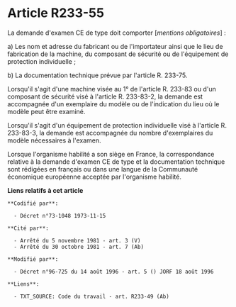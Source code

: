 # Article R233-55

La demande d'examen CE de type doit comporter [*mentions obligatoires*] :

a) Les nom et adresse du fabricant ou de l'importateur ainsi que le lieu de fabrication de la machine, du composant de
sécurité ou de l'équipement de protection individuelle ;

b) La documentation technique prévue par l'article R. 233-75.

Lorsqu'il s'agit d'une machine visée au 1° de l'article R. 233-83 ou d'un composant de sécurité visé à l'article R. 233-83-2,
la demande est accompagnée d'un exemplaire du modèle ou de l'indication du lieu où le modèle peut être examiné.

Lorsqu'il s'agit d'un équipement de protection individuelle visé à l'article R. 233-83-3, la demande est accompagnée du
nombre d'exemplaires du modèle nécessaires à l'examen.

Lorsque l'organisme habilité a son siège en France, la correspondance relative à la demande d'examen CE de type et la
documentation technique sont rédigées en français ou dans une langue de la Communauté économique européenne acceptée par
l'organisme habilité.

**Liens relatifs à cet article**

	**Codifié par**:

	  - Décret n°73-1048 1973-11-15

	**Cité par**:

	  - Arrêté du 5 novembre 1981 - art. 3 (V)
	  - Arrêté du 30 octobre 1981 - art. 7 (Ab)

	**Modifié par**:

	  - Décret n°96-725 du 14 août 1996 - art. 5 () JORF 18 août 1996

	**Liens**:

	  - TXT_SOURCE: Code du travail - art. R233-49 (Ab)
